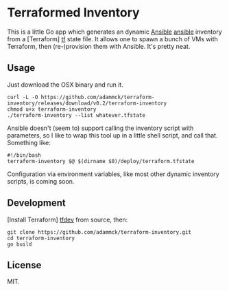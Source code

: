 # Terraformed Inventory

This is a little Go app which generates an dynamic [Ansible] [ansible] inventory
from a [Terraform] [tf] state file. It allows one to spawn a bunch of VMs with
Terraform, then (re-)provision them with Ansible. It's pretty neat.


## Usage

Just download the OSX binary and run it.

    curl -L -O https://github.com/adammck/terraform-inventory/releases/download/v0.2/terraform-inventory
    chmod u+x terraform-inventory
    ./terraform-inventory --list whatever.tfstate

Ansible doesn't (seem to) support calling the inventory script with parameters,
so I like to wrap this tool up in a little shell script, and call that.
Something like:

	#!/bin/bash
	terraform-inventory $@ $(dirname $0)/deploy/terraform.tfstate

Configuration via environment variables, like most other dynamic inventory
scripts, is coming soon.


## Development

[Install Terraform] [tfdev] from source, then:

	git clone https://github.com/adammck/terraform-inventory.git
	cd terraform-inventory
	go build


## License

MIT.




[ansible]: http://www.ansible.com
[tf]:      http://www.terraform.io
[tfdev]:   https://github.com/hashicorp/terraform#developing-terraform
